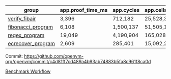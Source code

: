 | group | app.proof_time_ms | app.cycles | app.cells_used | leaf.proof_time_ms | leaf.cycles | leaf.cells_used |
| -- | -- | -- | -- | -- | -- | -- |
| [verify_fibair](https://github.com/openvm-org/openvm/blob/benchmark-results/benchmarks/verify_fibair-c4d81ff7cd489a4b93ab74883b5fa8c961f8ca0d.md) | 3,396 |  712,182 |  25,528,334 |- | - | - |
| [fibonacci_program](https://github.com/openvm-org/openvm/blob/benchmark-results/benchmarks/fibonacci-c4d81ff7cd489a4b93ab74883b5fa8c961f8ca0d.md) | 6,108 |  1,500,137 |  51,505,102 | 13,279 |  3,085,271 |  110,719,198 |
| [regex_program](https://github.com/openvm-org/openvm/blob/benchmark-results/benchmarks/regex-c4d81ff7cd489a4b93ab74883b5fa8c961f8ca0d.md) | 19,049 |  4,190,904 |  165,028,173 | 30,560 |  5,934,513 |  244,157,511 |
| [ecrecover_program](https://github.com/openvm-org/openvm/blob/benchmark-results/benchmarks/ecrecover-c4d81ff7cd489a4b93ab74883b5fa8c961f8ca0d.md) | 2,609 |  285,401 |  15,092,297 | 41,412 |  8,652,418 |  365,885,227 |


Commit: https://github.com/openvm-org/openvm/commit/c4d81ff7cd489a4b93ab74883b5fa8c961f8ca0d

[Benchmark Workflow](https://github.com/openvm-org/openvm/actions/runs/12855809743)
